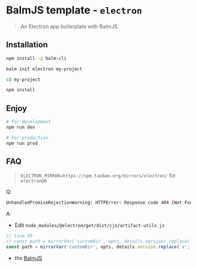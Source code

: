 # BalmJS template - `electron`

> An Electron app boilerplate with BalmJS.

## Installation

```sh
npm install -g balm-cli

balm init electron my-project

cd my-project

npm install
```

## Enjoy

```sh
# For development
npm run dev

# For production
npm run prod
```

## FAQ

> `ELECTRON_MIRROR=https://npm.taobao.org/mirrors/electron/` for `electron@6`

Q:

```sh
UnhandledPromiseRejectionWarning: HTTPError: Response code 404 (Not Found) for `https://npm.taobao.org/mirrors/electron/v6.1.9/electron-v6.1.9-darwin-x64.zip`
```

A:

- Edit `node_modules/@electron/get/dist/cjs/artifact-utils.js`

```js
// line 39
// const path = mirrorVar('customDir', opts, details.version).replace('{{ version }}', details.version.replace(/^v/, ''));
const path = mirrorVar('customDir', opts, details.version.replace('v', ''));
```

- thx [BalmJS](https://balmjs.com/)
